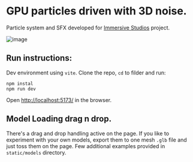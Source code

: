 # GPU particles driven with 3D noise.

Particle system and SFX developed for [Immersive Studios](https://twitter.com/ImmersivStudios) project.

![image](https://github.com/lightest/gpuparticles/assets/2725889/64da37ef-e051-4496-8aaa-cf252c1d1783)


## Run instructions:
Dev environment using `vite`. Clone the repo, `cd` to filder and run:

```
npm instal
npm run dev
```

Open [http://localhost:5173/](http://localhost:5173/) in the browser.

## Model Loading drag n drop.
There's a drag and drop handling active on the page. If you like to experiment with your own models, export them to one mesh `.glb` file and just toss them on the page.
Few additional examples provided in `static/models` directory.
